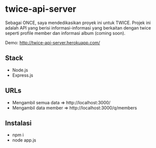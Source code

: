 # twice-api-server
Sebagai ONCE, saya mendedikasikan proyek ini untuk TWICE. Projek ini adalah API yang berisi informasi-informasi yang berkaitan dengan twice seperti profile member dan informasi album (coming soon).

Demo: http://twice-api-server.herokuapp.com/

## Stack
- Node.js
- Express.js

## URLs
- Mengambil semua data => http://localhost:3000/
- Mengambil data member => http://localhost:3000/q/members

## Instalasi
- npm i
- node app.js
